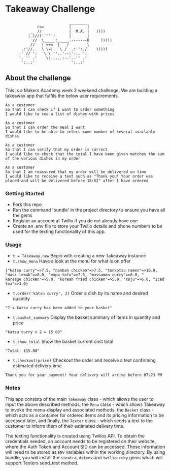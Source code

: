 Takeaway Challenge
==================
```
                            _________
              r==           |       |
           _  //            |  M.A. |   ))))
          |_)//(''''':      |       |
            //  \_____:_____.-------D     )))))
           //   | ===  |   /        \
       .:'//.   \ \=|   \ /  .:'':./    )))))
      :' // ':   \ \ ''..'--:'-.. ':
      '. '' .'    \:.....:--'.-'' .'
       ':..:'                ':..:'

 ```
##  About the challenge
This is a Makers Academy week 2 weekend challenge. We are building a takeaway app that fulfils the below user requirements.

```
As a customer
So that I can check if I want to order something
I would like to see a list of dishes with prices

As a customer
So that I can order the meal I want
I would like to be able to select some number of several available dishes

As a customer
So that I can verify that my order is correct
I would like to check that the total I have been given matches the sum of the various dishes in my order

As a customer
So that I am reassured that my order will be delivered on time
I would like to receive a text such as "Thank you! Your order was placed and will be delivered before 18:52" after I have ordered
```
### Getting Started
* Fork this repo
* Run the command 'bundle' in the project directory to ensure you have all the gems
* Register an account at Twilio if you do not already have one
* Create an .env file to store your Twilio details and phone numbers to be used for the texting functionality of this app.

### Usage
* `t = Takeaway.new` Begin with creating a new Takeaway instance
* `t.show_menu` Have a look at the menu for what is on offer
```
{"katsu curry"=>7.5, "nanban chicken"=>7.5, "tonkotsu ramen"=>10.0, "nasi lemak"=>8.0, "mapo tofu"=>7.5, "massaman curry"=>8.0, "
karaage chicken"=>5.0, "korean fried chicken"=>5.0, "soju"=>6.0, "iced tea"=>3.0}
```
* `t.order('katsu curry', 2)` Order a dish by its name and desired quantity
```
"2 x katsu curry has been added to your basket"
```
* `t.basket_summary` Display the basket summary of items in quantity and price
```
"katsu curry x 2 = 15.00"
```
* `t.show_total` Show the basket current cost total
```
"Total: £15.00"
```
* `t.checkout(price)` Checkout the order and receive a text confirming estimated delivery time
```
Thank you for your payment! Your delivery will arrive before 07:23 PM
```

### Notes
This app consists of the main `Takeaway` class - which allows the user to input the above described methods, the `Menu` class - which allows Takeaway to invoke the menu-display and associated methods, the `Basket` class - which acts as a container for ordered items and its pricing information to be accessed later, and finally, the `Texter` class - which sends a text to the customer to inform them of their estimated delivery time.

The texting functionality is created using Twilios API. To obtain the credentials needed, an account needs to be registered on their website, where the Auth Token and Account SID can be accessed. These information will need to be stored as `ENV` variables within the working directory. By using bundle, you will install the `sinatra`, `dotenv` and `twilio-ruby` gems which will support Texters send_text method. 

